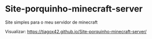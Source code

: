 # Site-porquinho-minecraft-server

Site simples para o meu servidor de minecraft 

Visualizar: https://tiagox42.github.io/Site-porquinho-minecraft-server/
